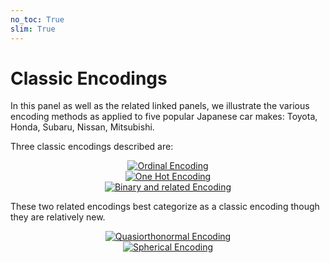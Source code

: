 ```yaml
---
no_toc: True
slim: True
---
```

# Classic Encodings

In this panel as well as the related linked panels, we illustrate the
various encoding methods as applied to five popular Japanese car
makes: Toyota, Honda, Subaru, Nissan, Mitsubishi.

Three classic encodings described are:

<div class="row">
  <div class="col-md-4" align="center">
    <a href="../encoding_ordinal">
      <img src="../tn_encoding_ordinal.png" alt="Ordinal Encoding" />
    </a>
  </div>	  
  <div class="col-md-4" align="center">
    <a href="../encoding_one_hot">
      <img src="../tn_encoding_onehot.png" alt="One Hot Encoding" />
    </a>
  </div>
  <div class="col-md-4" align="center">
    <a href="../encoding_binary">
      <img src="../tn_encoding_binary.png" alt="Binary and related Encoding" />
    </a>
  </div>
</div>

These two related encodings best categorize as a classic encoding
though they are relatively new.

<div class="row">
  <div class="col-md-6" align="center">
    <a href="../encoding_quasiorthonormal">
      <img src="../tn_encoding_qoe.png" alt="Quasiorthonormal Encoding" />
    </a>
  </div>	  
  <div class="col-md-6" align="center">
    <a href="../encoding_spherical">
      <img src="../tn_encoding_sphere.png" alt="Spherical Encoding" />
    </a>
  </div>
  </div>

